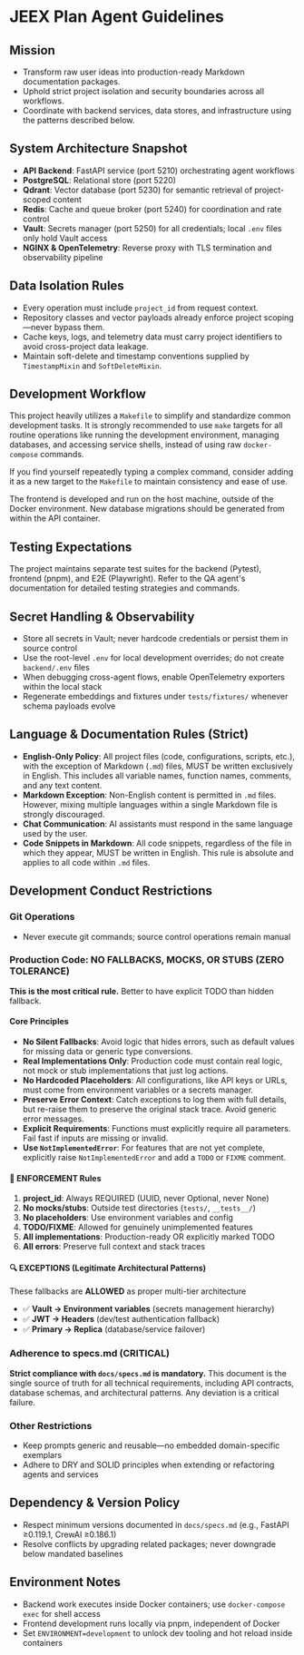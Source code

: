 # JEEX Plan Agent Guidelines

## Mission

- Transform raw user ideas into production-ready Markdown documentation packages.
- Uphold strict project isolation and security boundaries across all workflows.
- Coordinate with backend services, data stores, and infrastructure using the patterns described below.

## System Architecture Snapshot

- **API Backend**: FastAPI service (port 5210) orchestrating agent workflows
- **PostgreSQL**: Relational store (port 5220)
- **Qdrant**: Vector database (port 5230) for semantic retrieval of project-scoped content
- **Redis**: Cache and queue broker (port 5240) for coordination and rate control
- **Vault**: Secrets manager (port 5250) for all credentials; local `.env` files only hold Vault access
- **NGINX & OpenTelemetry**: Reverse proxy with TLS termination and observability pipeline

## Data Isolation Rules

- Every operation must include `project_id` from request context.
- Repository classes and vector payloads already enforce project scoping—never bypass them.
- Cache keys, logs, and telemetry data must carry project identifiers to avoid cross-project data leakage.
- Maintain soft-delete and timestamp conventions supplied by `TimestampMixin` and `SoftDeleteMixin`.

## Development Workflow

This project heavily utilizes a `Makefile` to simplify and standardize common development tasks. It is strongly recommended to use `make` targets for all routine operations like running the development environment, managing databases, and accessing service shells, instead of using raw `docker-compose` commands.

If you find yourself repeatedly typing a complex command, consider adding it as a new target to the `Makefile` to maintain consistency and ease of use.

The frontend is developed and run on the host machine, outside of the Docker environment. New database migrations should be generated from within the API container.

## Testing Expectations

The project maintains separate test suites for the backend (Pytest), frontend (pnpm), and E2E (Playwright). Refer to the QA agent's documentation for detailed testing strategies and commands.

## Secret Handling & Observability

- Store all secrets in Vault; never hardcode credentials or persist them in source control
- Use the root-level `.env` for local development overrides; do not create `backend/.env` files
- When debugging cross-agent flows, enable OpenTelemetry exporters within the local stack
- Regenerate embeddings and fixtures under `tests/fixtures/` whenever schema payloads evolve

## Language & Documentation Rules (Strict)

- **English-Only Policy**: All project files (code, configurations, scripts, etc.), with the exception of Markdown (`.md`) files, MUST be written exclusively in English. This includes all variable names, function names, comments, and any text content.
- **Markdown Exception**: Non-English content is permitted in `.md` files. However, mixing multiple languages within a single Markdown file is strongly discouraged.
- **Chat Communication**: AI assistants must respond in the same language used by the user.
- **Code Snippets in Markdown**: All code snippets, regardless of the file in which they appear, MUST be written in English. This rule is absolute and applies to all code within `.md` files.

## Development Conduct Restrictions

### Git Operations

- Never execute git commands; source control operations remain manual

### Production Code: NO FALLBACKS, MOCKS, OR STUBS (ZERO TOLERANCE)

**This is the most critical rule.** Better to have explicit TODO than hidden fallback.

#### Core Principles

- **No Silent Fallbacks**: Avoid logic that hides errors, such as default values for missing data or generic type conversions.
- **Real Implementations Only**: Production code must contain real logic, not mock or stub implementations that just log actions.
- **No Hardcoded Placeholders**: All configurations, like API keys or URLs, must come from environment variables or a secrets manager.
- **Preserve Error Context**: Catch exceptions to log them with full details, but re-raise them to preserve the original stack trace. Avoid generic error messages.
- **Explicit Requirements**: Functions must explicitly require all parameters. Fail fast if inputs are missing or invalid.
- **Use `NotImplementedError`**: For features that are not yet complete, explicitly raise `NotImplementedError` and add a `TODO` or `FIXME` comment.

#### 🚫 ENFORCEMENT Rules

1. **project_id**: Always REQUIRED (UUID, never Optional, never None)
2. **No mocks/stubs**: Outside test directories (`tests/`, `__tests__/`)
3. **No placeholders**: Use environment variables and config
4. **TODO/FIXME**: Allowed for genuinely unimplemented features
5. **All implementations**: Production-ready OR explicitly marked TODO
6. **All errors**: Preserve full context and stack traces

#### 🔍 EXCEPTIONS (Legitimate Architectural Patterns)

These fallbacks are **ALLOWED** as proper multi-tier architecture

- ✅ **Vault → Environment variables** (secrets management hierarchy)
- ✅ **JWT → Headers** (dev/test authentication fallback)
- ✅ **Primary → Replica** (database/service failover)

### Adherence to specs.md (CRITICAL)

**Strict compliance with `docs/specs.md` is mandatory.** This document is the single source of truth for all technical requirements, including API contracts, database schemas, and architectural patterns. Any deviation is a critical failure.

### Other Restrictions

- Keep prompts generic and reusable—no embedded domain-specific exemplars
- Adhere to DRY and SOLID principles when extending or refactoring agents and services

## Dependency & Version Policy

- Respect minimum versions documented in `docs/specs.md` (e.g., FastAPI ≥0.119.1, CrewAI ≥0.186.1)
- Resolve conflicts by upgrading related packages; never downgrade below mandated baselines

## Environment Notes

- Backend work executes inside Docker containers; use `docker-compose exec` for shell access
- Frontend development runs locally via pnpm, independent of Docker
- Set `ENVIRONMENT=development` to unlock dev tooling and hot reload inside containers
